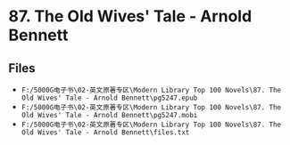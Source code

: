 # 87. The Old Wives' Tale - Arnold Bennett

## Files

- `F:/5000G电子书\02-英文原著专区\Modern Library Top 100 Novels\87. The Old Wives' Tale - Arnold Bennett\pg5247.epub`
- `F:/5000G电子书\02-英文原著专区\Modern Library Top 100 Novels\87. The Old Wives' Tale - Arnold Bennett\pg5247.mobi`
- `F:/5000G电子书\02-英文原著专区\Modern Library Top 100 Novels\87. The Old Wives' Tale - Arnold Bennett\files.txt`
